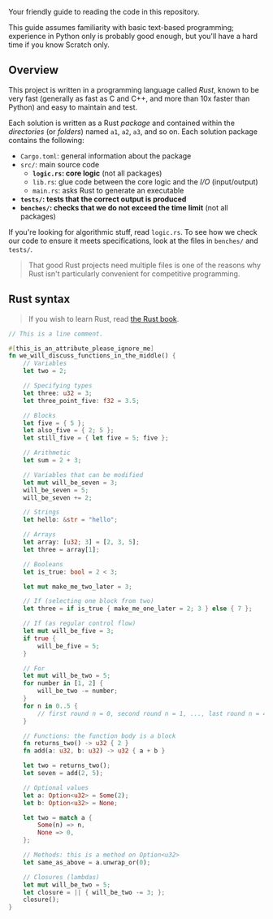 Your friendly guide to reading the code in this repository.

This guide assumes familiarity with basic text-based programming; experience in
Python only is probably good enough, but you'll have a hard time if you know
Scratch only.

## Overview

This project is written in a programming language called _Rust_, known to be
very fast (generally as fast as C and C++, and more than 10x faster than
Python) and easy to maintain and test.

Each solution is written as a Rust _package_ and contained within the
_directories_ (or _folders_) named `a1`, `a2`, `a3`, and so on. Each solution
package contains the following:

- `Cargo.toml`: general information about the package
- `src/`: main source code
  - **`logic.rs`: core logic** (not all packages)
  - `lib.rs`: glue code between the core logic and the _I/O_ (input/output)
  - `main.rs`: asks Rust to generate an executable
- **`tests/`: tests that the correct output is produced**
- **`benches/`: checks that we do not exceed the time limit** (not all packages)

If you're looking for algorithmic stuff, read `logic.rs`. To see how we check
our code to ensure it meets specifications, look at the files in `benches/` and
`tests/`.

> That good Rust projects need multiple files is one of the reasons why Rust
> isn't particularly convenient for competitive programming.

## Rust syntax

> If you wish to learn Rust, read
> [the Rust book](https://doc.rust-lang.org/nightly/book/).

```rust
// This is a line comment.

#[this_is_an_attribute_please_ignore_me]
fn we_will_discuss_functions_in_the_middle() {
    // Variables
    let two = 2;

    // Specifying types
    let three: u32 = 3;
    let three_point_five: f32 = 3.5;

    // Blocks
    let five = { 5 };
    let also_five = { 2; 5 };
    let still_five = { let five = 5; five };

    // Arithmetic
    let sum = 2 + 3;

    // Variables that can be modified
    let mut will_be_seven = 3;
    will_be_seven = 5;
    will_be_seven += 2;

    // Strings
    let hello: &str = "hello";

    // Arrays
    let array: [u32; 3] = [2, 3, 5];
    let three = array[1];

    // Booleans
    let is_true: bool = 2 < 3;

    let mut make_me_two_later = 3;

    // If (selecting one block from two)
    let three = if is_true { make_me_one_later = 2; 3 } else { 7 };

    // If (as regular control flow)
    let mut will_be_five = 3;
    if true {
        will_be_five = 5;
    }

    // For
    let mut will_be_two = 5;
    for number in [1, 2] {
        will_be_two -= number;
    }
    for n in 0..5 {
        // first round n = 0, second round n = 1, ..., last round n = 4
    }

    // Functions: the function body is a block
    fn returns_two() -> u32 { 2 }
    fn add(a: u32, b: u32) -> u32 { a + b }

    let two = returns_two();
    let seven = add(2, 5);

    // Optional values
    let a: Option<u32> = Some(2);
    let b: Option<u32> = None;

    let two = match a {
        Some(n) => n,
        None => 0,
    };

    // Methods: this is a method on Option<u32>
    let same_as_above = a.unwrap_or(0);

    // Closures (lambdas)
    let mut will_be_two = 5;
    let closure = || { will_be_two -= 3; };
    closure();
}
```
